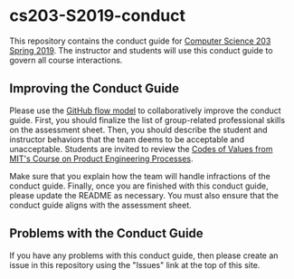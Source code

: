# cs203-S2019-conduct

This repository contains the conduct guide for [Computer Science 203 Spring
2019](https://www.gregorykapfhammer.com/teaching/cs203S2019/). The instructor
and students will use this conduct guide to govern all course interactions.

## Improving the Conduct Guide

Please use the [GitHub flow
model](https://help.github.com/articles/github-flow/) to collaboratively improve
the conduct guide. First, you should finalize the list of group-related
professional skills on the assessment sheet. Then, you should describe the
student and instructor behaviors that the team deems to be acceptable and
unacceptable. Students are invited to review the [Codes of Values from MIT's
Course on Product Engineering
Processes](http://web.mit.edu/2.009/www/codeOfEthics/codeOfEthics.html).

Make sure that you explain how the team will handle infractions of the conduct
guide. Finally, once you are finished with this conduct guide, please update the
README as necessary. You must also ensure that the conduct guide aligns with the
assessment sheet.

## Problems with the Conduct Guide

If you have any problems with this conduct guide, then please create an issue
in this repository using the "Issues" link at the top of this site.

